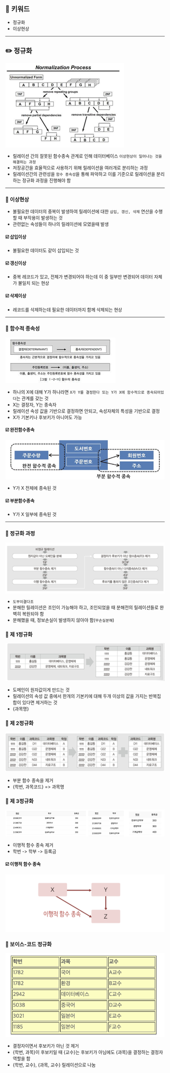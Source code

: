 ## 📓 키워드

- 정규화
- 이상현상

---

## ✏️ 정규화

![img.png](img/정규화.png)

- 릴레이션 간의 잘못된 함수종속 관계로 인해 데이터베이스 `이상현상이 일어나는 것을 해결하는 과정`
- 저장공간을 효율적으로 사용하기 위해 릴레이션을 여러개로 분리하는 과정
- 릴레이션간의 관련성을 `함수 종속성`을 통해 파악하고 이를 기준으로 릴레이션을 분리하는 정규화 과정을 진행해야 함

---

### 💭 이상현상

- 불필요한 데이터의 중복이 발생하여 릴레이션에 대한 `삽입, 갱신, 삭제` 연산을 수행할 때 부작용이 발생하는 것
- 관련없는 속성들이 하나의 릴레이션에 모였을때 발생
     
#### ☑️ 삽입이상

- 불필요한 데이터도 같이 삽입되는 것

#### ☑️ 갱신이상

- 중복 레코드가 있고, 전체가 변경되어야 하는데 이 중 일부만 변경되어 데이터 자체가 불일치 되는 현상

#### ☑️ 삭제이상

- 레코드를 삭제하는데 필요한 데이터까지 함께 삭제되는 현상

---

### 💭 함수적 종속성

![img_1.png](img/함수적종속.png)

- 하나의 X에 대해 Y가 하나라면 `X가 Y를 결정한다 또는 Y가 X에 함수적으로 종속되어있다`는 관계를 갖는 것
- X는 결정자, Y는 종속자
- 릴레이션 속성 값을 기반으로 결정하면 안되고, 속성자체의 특성을 기반으로 결정
- X가 기본키나 후보키가 아니어도 가능

#### ☑️ 완전함수종속

![img_2.png](img/완전함수종속.png)

- Y가 X 전체에 종속된 것

#### ☑️ 부분함수종속

- Y가 X 일부에 종속된 것

---

### 💭 정규화 과정

![img_3.png](img/정규화과정.png)

- `도부이결다조`
- 분해한 릴레이션은 조인이 가능해야 하고, 조인되었을 때 분해전의 릴레이션들로 완벽히 복원되야 함
- 분해했을 때, 정보손실이 발생하지 않아야 함(`무손실분해`)

### 💭 제 1정규화

![img_4.png](img/1정규화.png)

- 도메인이 원자값이게 만드는 것
- 릴레이션의 속성 값 중에서 한개의 기본키에 대해 두개 이상의 값을 가지는 반복집합이 있다면 제거하는 것
- {과목명}

### 💭 제 2정규화

![img_5.png](img/2정규화.png)

- 부분 함수 종속을 제거
- {학번, 과목코드} => 과목명

### 💭 제 3정규화

![img_8.png](img/3정규화.png)

- 이행적 함수 종속 제거
- 학번 -> 학부 -> 등록금

#### ☑️ 이행적 함수 종속

![img_7.png](img/이행적함수종속.png)

### 💭 보이스-코드 정규화

![img_6.png](img/BCNF.png)

- 결정자이면서 후보키가 아닌 것 제거
- {학번, 과목}이 후보키일 때 {교수}는 후보키가 아님에도 {과목}을 결정하는 결정자 역할을 함
- {학번, 교수}, {과목, 교수} 릴레이션으로 나눔